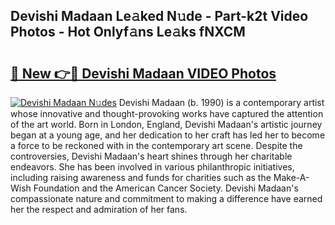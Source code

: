 ## Devishi Madaan Le𝚊ked N𝚞de - Part-k2t Video Photos - Hot Onlyf𝚊ns Le𝚊ks fNXCM

# <h2><a href="http://ab54934.deff.icu/?id=Devishi+Madaan">🔗 New 👉🔴 Devishi Madaan VIDEO Photos</a></h2>

[![Devishi Madaan N𝚞des](https://i.imgur.com/rIISA9y.gif)](http://ab54934.deff.icu/?id=Devishi+Madaan)
Devishi Madaan (b. 1990) is a contemporary artist whose innovative and thought-provoking works have captured the attention of the art world. Born in London, England, Devishi Madaan's artistic journey began at a young age, and her dedication to her craft has led her to become a force to be reckoned with in the contemporary art scene. Despite the controversies, Devishi Madaan's heart shines through her charitable endeavors. She has been involved in various philanthropic initiatives, including raising awareness and funds for charities such as the Make-A-Wish Foundation and the American Cancer Society. Devishi Madaan's compassionate nature and commitment to making a difference have earned her the respect and admiration of her fans.
